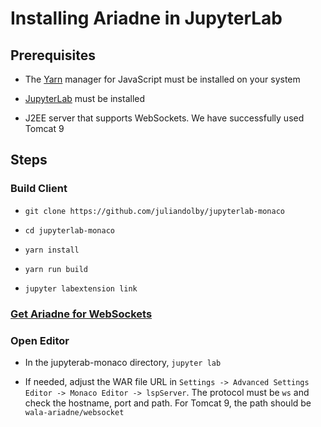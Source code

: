 # Installing Ariadne in JupyterLab

## Prerequisites

* The [Yarn](https://yarnpkg.com/lang/en/) manager for JavaScript must be installed on your system 

* [JupyterLab](https://blog.jupyter.org/jupyterlab-is-ready-for-users-5a6f039b8906) must be installed

* J2EE server that supports WebSockets.  We have successfully used
Tomcat 9

## Steps

### Build Client

* `git clone https://github.com/juliandolby/jupyterlab-monaco`

* `cd jupyterlab-monaco`

* `yarn install`

* `yarn run build`

* `jupyter labextension link`

### [Get Ariadne for WebSockets](../ariadne_websockets)

### Open Editor

* In the jupyterab-monaco directory, `jupyter lab`

* If needed, adjust the WAR file URL in `Settings -> Advanced Settings
  Editor -> Monaco Editor -> lspServer`.  The protocol must be `ws`
  and check the hostname, port and path.  For Tomcat 9, the path
  should be `wala-ariadne/websocket`
